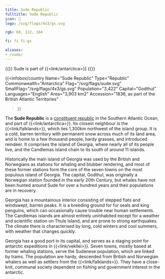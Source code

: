 ```yaml
---
title: Sude Republic
fulltitle: Sude Republic
icon: 🎣
logo: /svg/flags/4x3/gs.svg

rgb: 60, 122, 184

fi: fi fi-gs

aliases:
- /sude/
---
```

{{<note series>}}
 Sude is part of {{<link/antarctica>}}
{{</note>}}

{{<infobox/country
	 Name="Sude Republic"
	 Type="Republic"
	 Commonwealth="Antarctica"
	 Flag="/svg/flags/sude.svg"
	 SmallFlag="/svg/flags/4x3/gs.svg"
	 Population="3,422"
	 Capital="Godthul"
	 Languages="English"
	 Area="3,903 km2"
	 Accession="1836, as part of the British Atlantic Territories"
 >}}

The <span class="fi fi-gs"></span> **Sude Republic** is a [constituent republic](/republics/) in the Southern Atlantic Ocean, and part of {{<link/antarctica>}}. Its closest neighbour is the {{<link/falklands>}}, which lies 1,300km northwest of the island group. It is a cold, barren territory with permanent snow across much of its land area, and is home to a few thousand people, hardy grasses, and introduced reindeer. It comprises the island of Georgia, where nearly all of its people live, and the Candlemas island chain to its south of around 11 islands.

Historically the main island of Georgia was used by the British and Norwegians as stations for whaling and blubber rendering, and most of these former stations form the core of the seven towns on the most populous island of Georgia. The capital, Godthul, was originally a Norwegian station founded in the early 20th Century, but whales have not been hunted around Sude for over a hundred years and their populations are in recovery.

Georgia has a mountainous interior consisting of stepped flats and windswept, barren peaks. It is a breeding ground for fur seals and king penguins, which can occasionally cause trouble near human settlements. The Candlemas islands are almost entirely uninhabited except for a weather and scientific station on Thule Island, and are prone to strong earthquakes. The climate there is characterised by long, cold winters and cool summers, with weather that changes quickly.

Georgia has a good port in its capital, and serves as a staging point for antarctic expeditions in {{<link/vekllei>}}. Seven towns, mostly based at former whaling stations, serve the Sudenese population, which are linked by trams. The population are hardy, descended from British and Norwegian whalers as well as settlers from the {{<link/falklands>}}. They have a close-knit, communal society dependent on fishing and government interest in the antarctic.